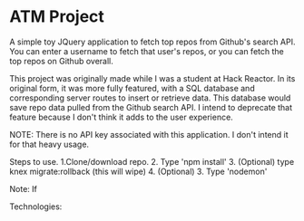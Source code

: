 # ATM Project

A simple toy JQuery application to fetch top repos from Github's search API. You can enter a username to fetch that user's repos, or you can fetch the top repos on Github overall. 

This project was originally made while I was a student at Hack Reactor. In its original form, it was more fully featured, with a SQL database and corresponding server routes to insert or retrieve data. This database would save repo data pulled from the Github search API. I intend to deprecate that feature because I don't think it adds to the user experience. 

NOTE: There is no API key associated with this application. I don't intend it for that heavy usage.

Steps to use.
1.Clone/download repo.
2. Type 'npm install'
3. (Optional) type knex migrate:rollback (this will wipe)
4. (Optional)
3. Type 'nodemon'

Note: If 

Technologies:
